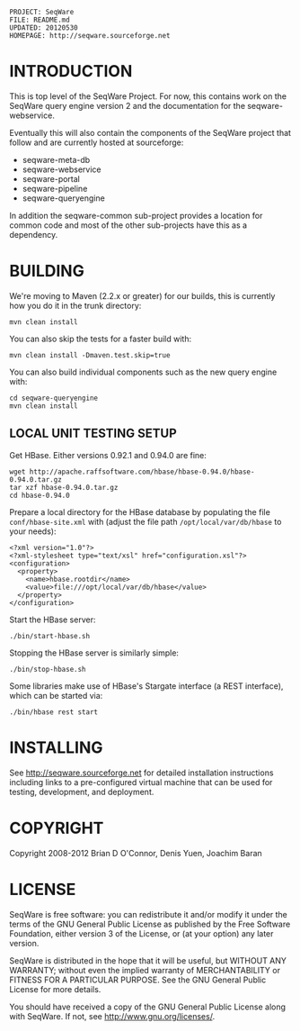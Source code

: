     PROJECT: SeqWare
    FILE: README.md
    UPDATED: 20120530
    HOMEPAGE: http://seqware.sourceforge.net

INTRODUCTION
====================

This is top level of the SeqWare Project. For now, this contains work on the
SeqWare query engine version 2 and the documentation for the seqware-webservice. 

Eventually this will also contain the components of the SeqWare project that 
follow and are currently hosted at sourceforge:
* seqware-meta-db
* seqware-webservice
* seqware-portal
* seqware-pipeline
* seqware-queryengine

In addition the seqware-common sub-project provides a location for common code
and most of the other sub-projects have this as a dependency.

BUILDING
====================

We're moving to Maven (2.2.x or greater) for our builds, this is currently how
you do it in the trunk directory:

    mvn clean install

You can also skip the tests for a faster build with:

    mvn clean install -Dmaven.test.skip=true
  
You can also build individual components such as the new query engine with: 

    cd seqware-queryengine
    mvn clean install

LOCAL UNIT TESTING SETUP
---------------------

Get HBase. Either versions 0.92.1 and 0.94.0 are fine:

    wget http://apache.raffsoftware.com/hbase/hbase-0.94.0/hbase-0.94.0.tar.gz
    tar xzf hbase-0.94.0.tar.gz
    cd hbase-0.94.0

Prepare a local directory for the HBase database by populating the file `conf/hbase-site.xml` with (adjust the file path `/opt/local/var/db/hbase` to your needs):

    <?xml version="1.0"?>
    <?xml-stylesheet type="text/xsl" href="configuration.xsl"?>
    <configuration>
      <property>
        <name>hbase.rootdir</name>
        <value>file:///opt/local/var/db/hbase</value>
      </property>
    </configuration>

Start the HBase server:

    ./bin/start-hbase.sh

Stopping the HBase server is similarly simple:

    ./bin/stop-hbase.sh

Some libraries make use of HBase's Stargate interface (a REST interface), which can be started via:

    ./bin/hbase rest start

INSTALLING
====================

See http://seqware.sourceforge.net for detailed installation instructions
including links to a pre-configured virtual machine that can be used for
testing, development, and deployment.


COPYRIGHT
====================

Copyright 2008-2012 Brian D O'Connor, Denis Yuen, Joachim Baran

LICENSE
====================

SeqWare is free software: you can redistribute it and/or modify
it under the terms of the GNU General Public License as published by
the Free Software Foundation, either version 3 of the License, or
(at your option) any later version.

SeqWare is distributed in the hope that it will be useful,
but WITHOUT ANY WARRANTY; without even the implied warranty of
MERCHANTABILITY or FITNESS FOR A PARTICULAR PURPOSE.  See the
GNU General Public License for more details.

You should have received a copy of the GNU General Public License
along with SeqWare.  If not, see <http://www.gnu.org/licenses/>.
